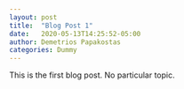 ```yaml
---
layout: post
title:  "Blog Post 1"
date:   2020-05-13T14:25:52-05:00
author: Demetrios Papakostas
categories: Dummy
---
```


This is the first blog post.  No particular topic.
